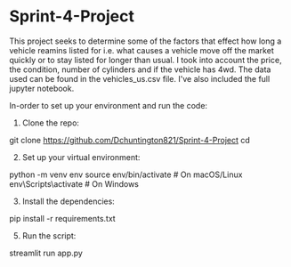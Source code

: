 # Sprint-4-Project

This project seeks to determine some of the factors that effect how long a vehicle reamins listed for i.e. what causes a vehicle move off the market quickly or to stay listed for longer than usual. 
I took into account the price, the condition, number of cylinders and if the vehicle has 4wd. 
The data used can be found in the vehicles_us.csv file. I've also included the full jupyter notebook. 

In-order to set up your environment and run the code: 

1. Clone the repo:

  git clone <https://github.com/Dchuntington821/Sprint-4-Project>
  cd <Sprint-4-Project>

2. Set up your virtual environment:

  python -m venv env
  source env/bin/activate # On macOS/Linux
  env\Scripts\activate # On Windows

3. Install the dependencies:
   
  pip install -r requirements.txt

5. Run the script:
   
  streamlit run app.py


